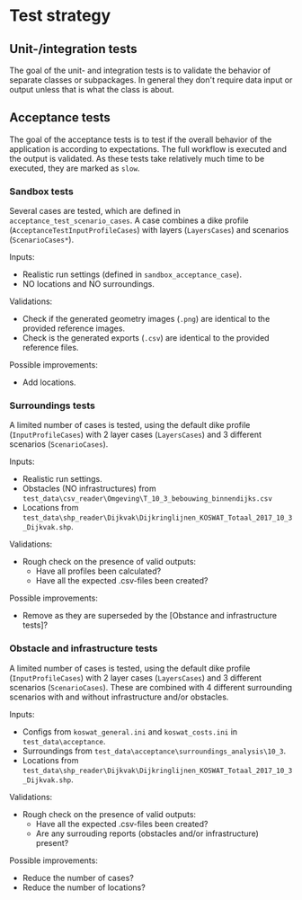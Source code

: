 # Test strategy

## Unit-/integration tests
The goal of the unit- and integration tests is to validate the behavior of separate classes or subpackages.
In general they don't require data input or output unless that is what the class is about.

## Acceptance tests
The goal of the acceptance tests is to test if the overall behavior of the application is according to expectations.
The full workflow is executed and the output is validated.
As these tests take relatively much time to be executed, they are marked as `slow`.

### Sandbox tests
Several cases are tested, which are defined in `acceptance_test_scenario_cases`.
A case combines a dike profile (`AcceptanceTestInputProfileCases`) with layers (`LayersCases`) and scenarios (`ScenarioCases*`).

Inputs:
- Realistic run settings (defined in `sandbox_acceptance_case`).
- NO locations and NO surroundings.

Validations:
- Check if the generated geometry images (`.png`) are identical to the provided reference images.
- Check is the generated exports (`.csv`) are identical to the provided reference files.

Possible improvements:
- Add locations.

### Surroundings tests
A limited number of cases is tested, using the default dike profile (`InputProfileCases`) with 2 layer cases (`LayersCases`) and 3 different scenarios (`ScenarioCases`).

Inputs:
- Realistic run settings.
- Obstacles (NO infrastructures) from `test_data\csv_reader\Omgeving\T_10_3_bebouwing_binnendijks.csv`
- Locations from `test_data\shp_reader\Dijkvak\Dijkringlijnen_KOSWAT_Totaal_2017_10_3_Dijkvak.shp`.

Validations:
- Rough check on the presence of valid outputs:
  - Have all profiles been calculated?
  - Have all the expected .csv-files been created?

Possible improvements:
- Remove as they are superseded by the [Obstance and infrastructure tests]?

### Obstacle and infrastructure tests
A limited number of cases is tested, using the default dike profile (`InputProfileCases`) with 2 layer cases (`LayersCases`) and 3 different scenarios (`ScenarioCases`). These are combined with 4 different surrounding scenarios with and without infrastructure and/or obstacles.

Inputs:
- Configs from `koswat_general.ini` and `koswat_costs.ini` in `test_data\acceptance`.
- Surroundings from `test_data\acceptance\surroundings_analysis\10_3`.
- Locations from `test_data\shp_reader\Dijkvak\Dijkringlijnen_KOSWAT_Totaal_2017_10_3_Dijkvak.shp`.

Validations:
- Rough check on the presence of valid outputs:
  - Have all the expected .csv-files been created?
  - Are any surrouding reports (obstacles and/or infrastructure) present?

Possible improvements:
- Reduce the number of cases?
- Reduce the number of locations?